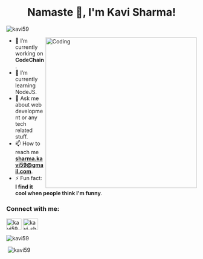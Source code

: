 <h1 align="center">Namaste 👋, I'm Kavi Sharma!</h1>

<p align="left"> <img src="https://komarev.com/ghpvc/?username=kavi59&label=Profile%20views&color=129e00&style=plastic" alt="kavi59" /> </p>
<img align="right" alt="Coding" width="400" src="https://camo.githubusercontent.com/ed6aee74b1b8c61b67dbbf50a6a8a0f1e9bcbea4e2db7eff11414aca35b028c0/68747470733a2f2f7374617469632e6472696262626c652e636f6d2f75736572732f313932303334382f73637265656e73686f74732f343333323634312f73686f7430392e676966">

- 🔭 I’m currently working on **CodeChain**.
- 🌱 I’m currently learning NodeJS.
- 💬 Ask me about web development or any tech related stuff.
- 📫 How to reach me **sharma.kavi59@gmail.com**.
- ⚡ Fun fact: **I find it cool when people think I'm funny**.

<h3 align="left">Connect with me:</h3>
<p align="left">
<a href="https://linkedin.com/in/kavi59" target="blank"><img align="center" src="https://cdn.jsdelivr.net/npm/simple-icons@3.0.1/icons/linkedin.svg" alt="kavi59" height="30" width="40" /></a>
<a href="https://www.instagram.com/kavi_sharma59/" target="blank"><img align="center" src="https://cdn.jsdelivr.net/npm/simple-icons@3.0.1/icons/instagram.svg" alt="kavi_sharma59" height="30" width="40" /></a>
</p>

<p><img src = "https://github-readme-stats.vercel.app/api/top-langs?username=kavi59&show_icons=true&locale=en&layout=compact&title_color=ffffff&icon_color=bb2acf&text_color=daf7dc&bg_color=151515" alt="kavi59"></p>

<p>&nbsp;<img src = "https://github-readme-stats.vercel.app/api?username=kavi59&&show_icons=true&title_color=ffffff&icon_color=bb2acf&text_color=daf7dc&bg_color=151515" alt="kavi59"></p>


